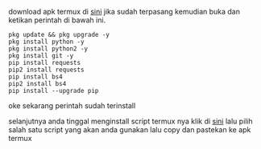 download apk termux di [sini](https://apkcombo.com/id/termux/com.termux/download/phone-0.119.0-beta.1-apk) jika sudah terpasang kemudian buka dan ketikan perintah di bawah ini.
```
pkg update && pkg upgrade -y
pkg install python -y
pkg install python2 -y
pkg install git -y
pip install requests
pip2 install requests
pip install bs4
pip2 install bs4
pip install --upgrade pip
```
oke sekarang perintah sudah terinstall 

selanjutnya anda tinggal menginstall script termux nya klik di [sini](https://pahrulxd.github.io/) lalu pilih salah satu script yang akan anda gunakan lalu copy dan pastekan ke apk termux
